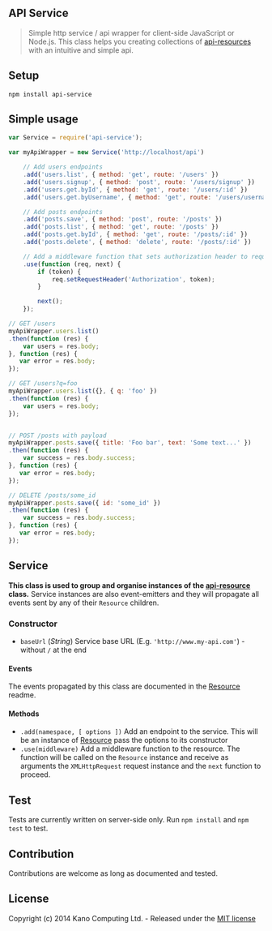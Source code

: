 ## API Service

> Simple http service / api wrapper for client-side JavaScript or Node.js. This class helps you creating collections of [api-resources](https://github.com/KanoComputing/js-api-resource) with an intuitive and simple api.

## Setup

`npm install api-service`

## Simple usage

```javascript
var Service = require('api-service');

var myApiWrapper = new Service('http://localhost/api')

    // Add users endpoints
    .add('users.list', { method: 'get', route: '/users' })
    .add('users.signup', { method: 'post', route: '/users/signup' })
    .add('users.get.byId', { method: 'get', route: '/users/:id' })
    .add('users.get.byUsername', { method: 'get', route: '/users/username/:username' })

    // Add posts endpoints
    .add('posts.save', { method: 'post', route: '/posts' })
    .add('posts.list', { method: 'get', route: '/posts' })
    .add('posts.get.byId', { method: 'get', route: '/posts/:id' })
    .add('posts.delete', { method: 'delete', route: '/posts/:id' })

    // Add a middleware function that sets authorization header to request
    .use(function (req, next) {
        if (token) {
            req.setRequestHeader('Authorization', token);
        }

        next();
    });

// GET /users
myApiWrapper.users.list()
.then(function (res) {
    var users = res.body;
}, function (res) {
   var error = res.body;
});

// GET /users?q=foo
myApiWrapper.users.list({}, { q: 'foo' })
.then(function (res) {
    var users = res.body;
});


// POST /posts with payload
myApiWrapper.posts.save({ title: 'Foo bar', text: 'Some text...' })
.then(function (res) {
    var success = res.body.success;
}, function (res) {
   var error = res.body;
});

// DELETE /posts/some_id
myApiWrapper.posts.save({ id: 'some_id' })
.then(function (res) {
    var success = res.body.success;
}, function (res) {
   var error = res.body;
});
```

## Service

**This class is used to group and organise instances of the [api-resource](https://github.com/KanoComputing/js-api-resource) class.**
Service instances are also event-emitters and they will propagate all events sent by any of their `Resource` children.

### Constructor

* `baseUrl` (*String*) Service base URL (E.g. `'http://www.my-api.com'`) - without `/` at the end

#### Events

The events propagated by this class are documented in the [Resource](https://github.com/KanoComputing/js-api-resource) readme.

#### Methods

* `.add(namespace, [ options ])` Add an endpoint to the service. This will be an instance of [Resource](https://github.com/KanoComputing/js-api-resource) pass the options to its constructor
* `.use(middleware)` Add a middleware function to the resource. The function will be called on the `Resource` instance and receive as arguments the `XMLHttpRequest` request instance and the `next` function to proceed.

## Test

Tests are currently written on server-side only. Run `npm install` and `npm test` to test.

## Contribution

Contributions are welcome as long as documented and tested.

## License

Copyright (c) 2014 Kano Computing Ltd. - Released under the [MIT license](https://github.com/KanoComputing/js-api-service/blob/master/LICENSE)